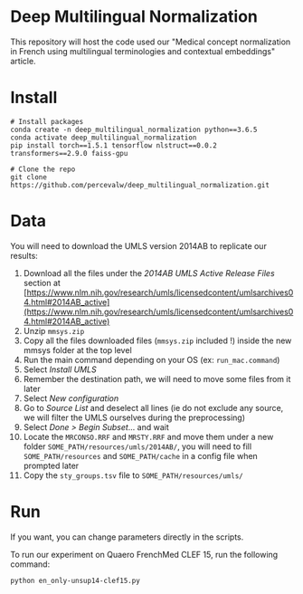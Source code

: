 Deep Multilingual Normalization
===============================

This repository will host the code used our "Medical concept normalization in French using multilingual terminologies and contextual embeddings" article.

# Install

```
# Install packages
conda create -n deep_multilingual_normalization python==3.6.5
conda activate deep_multilingual_normalization
pip install torch==1.5.1 tensorflow nlstruct==0.0.2 transformers==2.9.0 faiss-gpu

# Clone the repo
git clone https://github.com/percevalw/deep_multilingual_normalization.git
```

# Data

You will need to download the UMLS version 2014AB to replicate our results:
1. Download all the files under the *2014AB UMLS Active Release Files* section at [https://www.nlm.nih.gov/research/umls/licensedcontent/umlsarchives04.html#2014AB_active](https://www.nlm.nih.gov/research/umls/licensedcontent/umlsarchives04.html#2014AB_active)
2. Unzip `mmsys.zip`
3. Copy all the files downloaded files (`mmsys.zip` included !) inside the new mmsys folder at the top level
4. Run the main command depending on your OS (ex: `run_mac.command`)
5. Select *Install UMLS*
6. Remember the destination path, we will need to move some files from it later
7. Select *New configuration*
8. Go to *Source List* and deselect all lines (ie do not exclude any source, we will filter the UMLS ourselves during the preprocessing)
9. Select *Done > Begin Subset*... and wait
10. Locate the `MRCONSO.RRF` and `MRSTY.RRF` and move them under a new folder `SOME_PATH/resources/umls/2014AB/`, you will need to fill `SOME_PATH/resources` and `SOME_PATH/cache` in a config file when prompted later
11. Copy the `sty_groups.tsv` file to `SOME_PATH/resources/umls/`

# Run

If you want, you can change parameters directly in the scripts.

To run our experiment on Quaero FrenchMed CLEF 15, run the following command:
```bash
python en_only-unsup14-clef15.py
```
